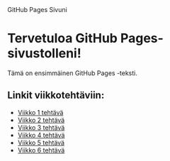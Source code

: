 <html>
<head>
    GitHub Pages Sivuni
</head>
<head>
    <link rel="stylesheet" type="text/css" href="styles.css">
</head>
<body>
    <h1>Tervetuloa GitHub Pages-sivustolleni!</h1>
    <p class="container">Tämä on ensimmäinen GitHub Pages -teksti.</p>


<h2>Linkit viikkotehtäviin:</h2>
<ul>
  <li><a href="vko1.md">Viikko 1 tehtävä</a></li>
  <li><a href="vko2.md">Viikko 2 tehtävä</a></li>
  <li><a href="vko3.md">Viikko 3 tehtävä</a></li>
  <li><a href="vko4.md">Viikko 4 tehtävä</a></li>
  <li><a href="vko5.md">Viikko 5 tehtävä</a></li>
  <li><a href="vko6.md">Viikko 6 tehtävä</a></li>
</ul>

</body>
</html>

